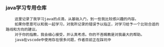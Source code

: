 ### java学习专用仓库
		这里记录了我学习java的点滴，从基础入门，到一些我比较感兴趣的内容。
		如果你愿意可以和我一起学习，对我所记录的错误予以指正，对学习给予一个比较合适的路线和方向的建议。
		对于你的指教，我会细心接受，并认真考虑。你的不吝赐教是对我最大的帮助。
		java在vscode中使用存在很多问题，作者目前正在踩坑中
